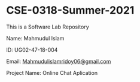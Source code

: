 # CSE-0318-Summer-2021
This is a Software Lab Repository

Name: Mahmudul Islam

ID: UG02-47-18-004

Email: Mahmudulislamridoy06@gmail.com

Project Name: Online Chat Aplication
